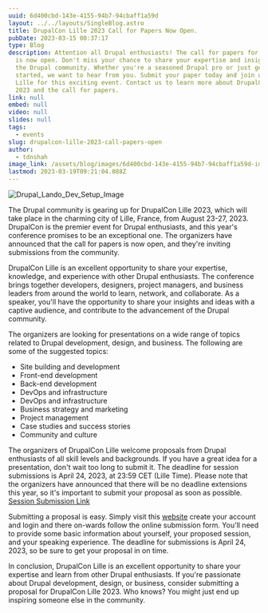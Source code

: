 ```yaml
---
uuid: 6d400cbd-143e-4155-94b7-94cbaff1a59d
layout: ../../layouts/SingleBlog.astro
title: DrupalCon Lille 2023 Call for Papers Now Open.
pubDate: 2023-03-15 00:37:17
type: Blog
description: Attention all Drupal enthusiasts! The call for papers for DrupalCon Lille 2023
  is now open. Don't miss your chance to share your expertise and insights with
  the Drupal community. Whether you're a seasoned Drupal pro or just getting
  started, we want to hear from you. Submit your paper today and join us in
  Lille for this exciting event. Contact us to learn more about DrupalCon Lille
  2023 and the call for papers.
link: null
embed: null
video: null
slides: null
tags:
  - events
slug: drupalcon-lille-2023-call-papers-open
author:
  - tdnshah
image_link: /assets/blog/images/6d400cbd-143e-4155-94b7-94cbaff1a59d-img-1.png
lastmod: 2023-03-19T09:21:04.088Z
---
```



<Image src="/assets/blog/images/6d400cbd-143e-4155-94b7-94cbaff1a59d-img-1.png" aspectRatio="0.5" alt="Drupal_Lando_Dev_Setup_Image">


The Drupal community is gearing up for DrupalCon Lille 2023, which will take place in the charming city of Lille, France, from August 23-27, 2023. DrupalCon is the premier event for Drupal enthusiasts, and this year's conference promises to be an exceptional one. The organizers have announced that the call for papers is now open, and they're inviting submissions from the community.

DrupalCon Lille is an excellent opportunity to share your expertise, knowledge, and experience with other Drupal enthusiasts. The conference brings together developers, designers, project managers, and business leaders from around the world to learn, network, and collaborate. As a speaker, you'll have the opportunity to share your insights and ideas with a captive audience, and contribute to the advancement of the Drupal community.

The organizers are looking for presentations on a wide range of topics related to Drupal development, design, and business. The following are some of the suggested topics:

* Site building and development
* Front-end development
* Back-end development
* DevOps and infrastructure
* DevOps and infrastructure
* Business strategy and marketing
* Project management
* Case studies and success stories
* Community and culture
  
The organizers of DrupalCon Lille welcome proposals from Drupal enthusiasts of all skill levels and backgrounds. If you have a great idea for a presentation, don't wait too long to submit it. The deadline for session submissions is April 24, 2023, at 23:59 CET (Lille Time). Please note that the organizers have announced that there will be no deadline extensions this year, so it's important to submit your proposal as soon as possible.  [Session Submission Link](https://kuonicongress.eventsair.com/PresentationPortal/Account/Login?ReturnUrl=%2FPresentationPortal%2Fdrupalcon-lille-2023%2Fsession-portal)
  
Submitting a proposal is easy. Simply visit this [website](https://kuonicongress.eventsair.com/PresentationPortal/Account/Login?ReturnUrl=%2FPresentationPortal%2Fdrupalcon-lille-2023%2Fsession-portal) create your account and login and there on-wards follow the online submission form. You'll need to provide some basic information about yourself, your proposed session, and your speaking experience. The deadline for submissions is April 24, 2023, so be sure to get your proposal in on time.

In conclusion, DrupalCon Lille is an excellent opportunity to share your expertise and learn from other Drupal enthusiasts. If you're passionate about Drupal development, design, or business, consider submitting a proposal for DrupalCon Lille 2023. Who knows? You might just end up inspiring someone else in the community.
